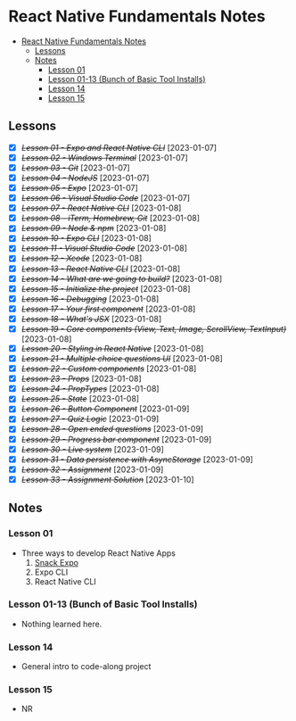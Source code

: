 # React Native Fundamentals Notes

- [React Native Fundamentals Notes](#react-native-fundamentals-notes)
  - [Lessons](#lessons)
  - [Notes](#notes)
    - [Lesson 01](#lesson-01)
    - [Lesson 01-13 (Bunch of Basic Tool Installs)](#lesson-01-13-bunch-of-basic-tool-installs)
    - [Lesson 14](#lesson-14)
    - [Lesson 15](#lesson-15)

## Lessons

- [x] ~~_Lesson 01 - Expo and React Native CLI_~~ [2023-01-07]
- [x] ~~_Lesson 02 - Windows Terminal_~~ [2023-01-07]
- [x] ~~_Lesson 03 - Git_~~ [2023-01-07]
- [x] ~~_Lesson 04 - NodeJS_~~ [2023-01-07]
- [x] ~~_Lesson 05 - Expo_~~ [2023-01-07]
- [x] ~~_Lesson 06 - Visual Studio Code_~~ [2023-01-07]
- [x] ~~_Lesson 07 - React Native CLI_~~ [2023-01-08]
- [x] ~~_Lesson 08 - iTerm, Homebrew, Git_~~ [2023-01-08]
- [x] ~~_Lesson 09 - Node & npm_~~ [2023-01-08]
- [x] ~~_Lesson 10 - Expo CLI_~~ [2023-01-08]
- [x] ~~_Lesson 11 - Visual Studio Code_~~ [2023-01-08]
- [x] ~~_Lesson 12 - Xcode_~~ [2023-01-08]
- [x] ~~_Lesson 13 - React Native CLI_~~ [2023-01-08]
- [x] ~~_Lesson 14 - What are we going to build?_~~ [2023-01-08]
- [x] ~~_Lesson 15 - Initialize the project_~~ [2023-01-08]
- [x] ~~_Lesson 16 - Debugging_~~ [2023-01-08]
- [x] ~~_Lesson 17 - Your first component_~~ [2023-01-08]
- [x] ~~_Lesson 18 - What's JSX_~~ [2023-01-08]
- [x] ~~_Lesson 19 - Core components (View, Text, Image, ScrollView, TextInput)_~~ [2023-01-08]
- [x] ~~_Lesson 20 - Styling in React Native_~~ [2023-01-08]
- [x] ~~_Lesson 21 - Multiple choice questions UI_~~ [2023-01-08]
- [x] ~~_Lesson 22 - Custom components_~~ [2023-01-08]
- [x] ~~_Lesson 23 - Props_~~ [2023-01-08]
- [x] ~~_Lesson 24 - PropTypes_~~ [2023-01-08]
- [x] ~~_Lesson 25 - State_~~ [2023-01-08]
- [x] ~~_Lesson 26 - Button Component_~~ [2023-01-09]
- [x] ~~_Lesson 27 - Quiz Logic_~~ [2023-01-09]
- [x] ~~_Lesson 28 - Open ended questions_~~ [2023-01-09]
- [x] ~~_Lesson 29 - Progress bar component_~~ [2023-01-09]
- [x] ~~_Lesson 30 - Live system_~~ [2023-01-09]
- [x] ~~_Lesson 31 - Data persistence with AsyncStorage_~~ [2023-01-09]
- [x] ~~_Lesson 32 - Assignment_~~ [2023-01-09]
- [x] ~~_Lesson 33 - Assignment Solution_~~ [2023-01-10]

## Notes

### Lesson 01

- Three ways to develop React Native Apps
  1. [Snack Expo](https://snack.expo.dev/)
  2. Expo CLI
  3. React Native CLI

### Lesson 01-13 (Bunch of Basic Tool Installs)

- Nothing learned here.

### Lesson 14

- General intro to code-along project

### Lesson 15

- NR
